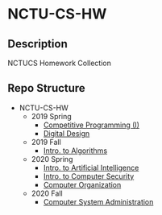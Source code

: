 # NCTU-CS-HW

## Description
NCTUCS Homework Collection

## Repo Structure
- NCTU-CS-HW
	- 2019 Spring
		- [Competitive Programming (I)](2019-Spring/Competitive-Programming-(I)/)
		- [Digital Design](2019-Spring/Digital-Design/)
	- 2019 Fall
		- [Intro. to Algorithms](2019-Fall/Intro-to-Algorithms/)
	- 2020 Spring
		- [Intro. to Artificial Intelligence](2020-Spring/Intro-to-Artificial-Intelligence/)
		- [Intro. to Computer Security](2020-Spring/Intro-to-Computer-Security/)
		- [Computer Organization](2020-Spring/Computer-Organization/)
	- 2020 Fall
		- [Computer System Administration](2020-Fall/Computer-System-Administration/)